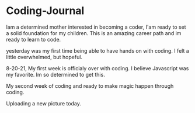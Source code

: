 # Coding-Journal
Iam a determined mother interested in becoming a coder, I'am ready to set a solid foundation for my children. This is an amazing career path and im ready to learn to code.

yesterday was my first time being able to have hands on with coding. I felt a little overwhelmed, but hopeful.

8-20-21, My first week is officialy over with coding. I believe Javascript was my favorite. Im so determined to get this.

My second week of coding and ready to make magic happen through coding. 

Uploading a new picture today. 
